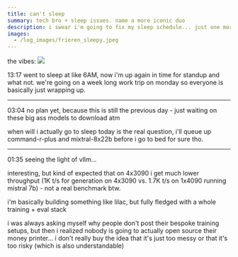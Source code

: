 ```yaml
---
title: can't sleep
summary: tech bro + sleep issues. name a more iconic duo
description: i swear i'm going to fix my sleep schedule... just one more week bro i swear.
images:
  - /log_images/frieren_sleepy.jpeg
---
```

the vibes:
![](/log_images/frieren_sleepy.jpeg)

13:17 went to sleep at like 6AM, now i'm up again in time for standup and what not. we're going on a week long work trip on monday so everyone is basically just wrapping up.

---

03:04 no plan yet, because this is still the previous day - just waiting on these big ass models to download atm

when will i actually go to sleep today is the real question, i'll queue up command-r-plus and mixtral-8x22b before i go to bed for sure tho.

---

01:35 seeing the light of vllm...

interesting, but kind of expected that on 4x3090 i get much lower throughput (1K t/s for generation on 4x3090 vs. 1.7K t/s on 1x4090 running mistral 7b) - not a real benchmark btw.

i'm basically building something like lilac, but fully fledged with a whole training + eval stack

i was always asking myself why people don't post their bespoke training setups, but then i realized nobody is going to actually open source their money printer... i don't really buy the idea that it's just too messy or that it's too risky (which is also understandable)